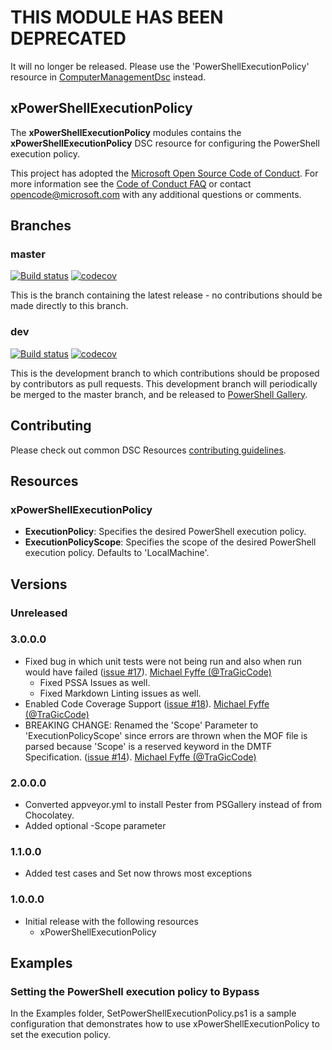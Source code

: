 # **THIS MODULE HAS BEEN DEPRECATED**

It will no longer be released.
Please use the 'PowerShellExecutionPolicy' resource in [ComputerManagementDsc](https://github.com/PowerShell/ComputerManagementDsc)
instead.

## xPowerShellExecutionPolicy

The **xPowerShellExecutionPolicy** modules contains the **xPowerShellExecutionPolicy** DSC resource for configuring the PowerShell execution policy.

This project has adopted the [Microsoft Open Source Code of Conduct](https://opensource.microsoft.com/codeofconduct/).
For more information see the [Code of Conduct FAQ](https://opensource.microsoft.com/codeofconduct/faq/) or contact [opencode@microsoft.com](mailto:opencode@microsoft.com) with any additional questions or comments.

## Branches

### master

[![Build status](https://ci.appveyor.com/api/projects/status/y2ohjd5q86oagghu/branch/master?svg=true)](https://ci.appveyor.com/project/PowerShell/xPowerShellExecutionPolicy/branch/master)
[![codecov](https://codecov.io/gh/PowerShell/xPowerShellExecutionPolicy/branch/master/graph/badge.svg)](https://codecov.io/gh/PowerShell/xPowerShellExecutionPolicy/branch/master)

This is the branch containing the latest release -
no contributions should be made directly to this branch.

### dev

[![Build status](https://ci.appveyor.com/api/projects/status/y2ohjd5q86oagghu/branch/dev?svg=true)](https://ci.appveyor.com/project/PowerShell/xPowerShellExecutionPolicy/branch/dev)
[![codecov](https://codecov.io/gh/PowerShell/xPowerShellExecutionPolicy/branch/dev/graph/badge.svg)](https://codecov.io/gh/PowerShell/xPowerShellExecutionPolicy/branch/dev)

This is the development branch
to which contributions should be proposed by contributors as pull requests.
This development branch will periodically be merged to the master branch,
and be released to [PowerShell Gallery](https://www.powershellgallery.com/).

## Contributing

Please check out common DSC Resources [contributing guidelines](https://github.com/PowerShell/DscResource.Kit/blob/master/CONTRIBUTING.md).

## Resources

### xPowerShellExecutionPolicy

* **ExecutionPolicy**: Specifies the desired PowerShell execution policy.
* **ExecutionPolicyScope**: Specifies the scope of the desired PowerShell execution policy. Defaults to 'LocalMachine'.

## Versions

### Unreleased

### 3.0.0.0

* Fixed bug in which unit tests were not being run and also when run would have failed ([issue #17](https://github.com/PowerShell/xPowerShellExecutionPolicy/issues/17)). [Michael Fyffe (@TraGicCode)](https://github.com/TraGicCode)
  * Fixed PSSA Issues as well.
  * Fixed Markdown Linting issues as well.
* Enabled Code Coverage Support ([issue #18](https://github.com/PowerShell/xPowerShellExecutionPolicy/issues/18)). [Michael Fyffe (@TraGicCode)](https://github.com/TraGicCode)
* BREAKING CHANGE: Renamed the 'Scope' Parameter to 'ExecutionPolicyScope' since errors are thrown when the MOF file is parsed because 'Scope' is a reserved keyword in the DMTF Specification. ([issue #14](https://github.com/PowerShell/xPowerShellExecutionPolicy/issues/14)). [Michael Fyffe (@TraGicCode)](https://github.com/TraGicCode)

### 2.0.0.0

* Converted appveyor.yml to install Pester from PSGallery instead of from Chocolatey.
* Added optional -Scope parameter

### 1.1.0.0

* Added test cases and Set now throws most exceptions

### 1.0.0.0

* Initial release with the following resources
  * xPowerShellExecutionPolicy

## Examples

### Setting the PowerShell execution policy to Bypass

In the Examples folder, SetPowerShellExecutionPolicy.ps1 is a sample configuration that demonstrates how to use xPowerShellExecutionPolicy to set the execution policy.
